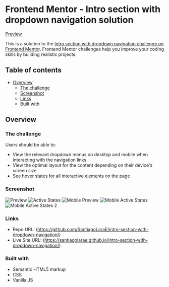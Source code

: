 # Frontend Mentor - Intro section with dropdown navigation solution

[Preview](https://santiagolarae.github.io/intro-section-with-dropdown-navigation/)

This is a solution to the [Intro section with dropdown navigation challenge on Frontend Mentor](https://www.frontendmentor.io/challenges/intro-section-with-dropdown-navigation-ryaPetHE5). Frontend Mentor challenges help you improve your coding skills by building realistic projects. 

## Table of contents

- [Overview](#overview)
  - [The challenge](#the-challenge)
  - [Screenshot](#screenshot)
  - [Links](#links)
  - [Built with](#built-with)

## Overview

### The challenge

Users should be able to:

- View the relevant dropdown menus on desktop and mobile when interacting with the navigation links
- View the optimal layout for the content depending on their device's screen size
- See hover states for all interactive elements on the page

### Screenshot

![Preview](./design/desktop-design.jpg)
![Active States](./design/active-states.jpg)
![Mobile Preview](./design/mobile-design.jpg)
![Mobile Active States](./design/mobile-menu-collapsed.jpg)
![Mobile Active States 2](./design/mobile-menu-expanded.jpg)

### Links

- Repo URL: (https://github.com/SantiagoLaraE/intro-section-with-dropdown-navigation/)
- Live Site URL: (https://santiagolarae.github.io/intro-section-with-dropdown-navigation/)

### Built with

- Semantic HTML5 markup
- CSS
- Vanilla JS